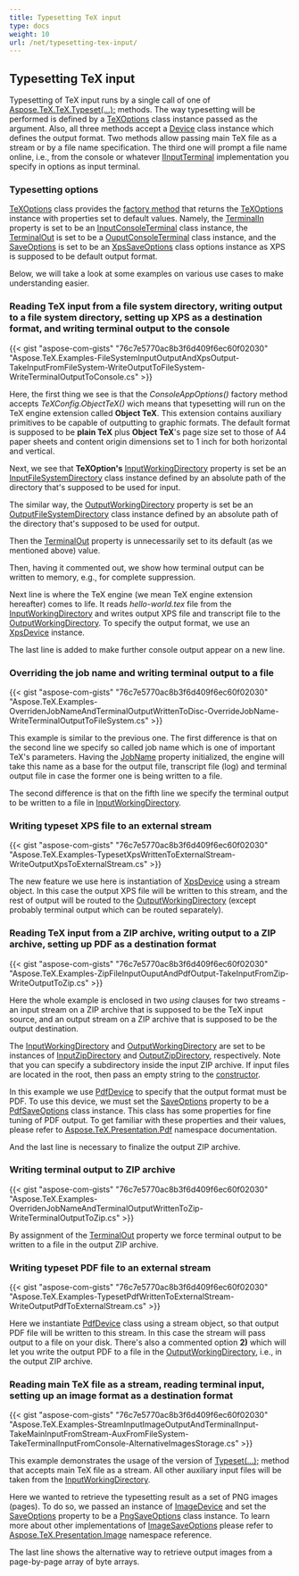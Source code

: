 ```yaml
---
title: Typesetting TeX input
type: docs
weight: 10
url: /net/typesetting-tex-input/
---
```

## **Typesetting TeX input**
Typesetting of TeX input runs by a single call of one of [Aspose.TeX.TeX.Typeset(...);](https://apireference.aspose.com/tex/net/aspose.tex/tex) methods. The way typesetting will be performed is defined by a [TeXOptions](https://apireference.aspose.com/tex/net/aspose.tex/texoptions) class instance passed as the argument. Also, all three methods accept a [Device](https://apireference.aspose.com/tex/net/aspose.tex.presentation/device) class instance which defines the output format. Two methods allow passing main TeX file as a stream or by a file name specification. The third one will prompt a file name online, i.e., from the console or whatever [IInputTerminal](https://apireference.aspose.com/tex/net/aspose.tex.io/iinputterminal) implementation you specify in options as input terminal.

### **Typesetting options**
[TeXOptions](https://apireference.aspose.com/tex/net/aspose.tex/texoptions) class provides the [factory method](https://apireference.aspose.com/tex/net/aspose.tex/texoptions/methods/consoleappoptions) that returns the [TeXOptions](https://apireference.aspose.com/tex/net/aspose.tex/texoptions) instance with properties set to default values. Namely, the [TerminalIn](https://apireference.aspose.com/tex/net/aspose.tex/texoptions/properties/terminalin) property is set to be an [InputConsoleTerminal](https://apireference.aspose.com/tex/net/aspose.tex.io/inputconsoleterminal) class instance, the [TerminalOut](https://apireference.aspose.com/tex/net/aspose.tex/texoptions/properties/terminalout) is set to be a [OuputConsoleTerminal](https://apireference.aspose.com/tex/net/aspose.tex.io/outputconsoleterminal) class instance, and the [SaveOptions](https://apireference.aspose.com/tex/net/aspose.tex/texoptions/properties/saveoptions) is set to be an [XpsSaveOptions](https://apireference.aspose.com/tex/net/aspose.tex.presentation.xps/xpssaveoptions) class options instance as XPS is supposed to be default output format.

Below, we will take a look at some examples on various use cases to make understanding easier.

### **Reading TeX input from a file system directory, writing output to a file system directory, setting up XPS as a destination format, and writing terminal output to the console**

{{< gist "aspose-com-gists" "76c7e5770ac8b3f6d409f6ec60f02030" "Aspose.TeX.Examples-FileSystemInputOutputAndXpsOutput-TakeInputFromFileSystem-WriteOutputToFileSystem-WriteTerminalOutputToConsole.cs" >}}

Here, the first thing we see is that the *ConsoleAppOptions()* factory method accepts *TeXConfig.ObjectTeX()* wich means that typesetting will run on the TeX engine extension called **Object TeX**. This extension contains auxiliary primitives to be capable of outputting to graphic formats. The default format is supposed to be **plain TeX** plus **Object TeX**'s page size set to those of A4 paper sheets and content origin dimensions set to 1 inch for both horizontal and vertical.

Next, we see that **TeXOption's** [InputWorkingDirectory](https://apireference.aspose.com/tex/net/aspose.tex/texoptions/properties/inputworkingdirectory) property is set be an [InputFileSystemDirectory](https://apireference.aspose.com/tex/net/aspose.tex.io/inputfilesystemdirectory) class instance defined by an absolute path of the directory that's supposed to be used for input.

The similar way, the [OutputWorkingDirectory](https://apireference.aspose.com/tex/net/aspose.tex/texoptions/properties/outputworkingdirectory) property is set be an [OutputFileSystemDirectory](https://apireference.aspose.com/tex/net/aspose.tex.io/outputfilesystemdirectory) class instance defined by an absolute path of the directory that's supposed to be used for output.

Then the [TerminalOut](https://apireference.aspose.com/tex/net/aspose.tex/texoptions/properties/terminalout) property is unnecessarily set to its default (as we mentioned above) value.

Then, having it commented out, we show how terminal output can be written to memory, e.g., for complete suppression.

Next line is where the TeX engine (we mean TeX engine extension hereafter) comes to life. It reads *hello-world.tex* file from the [InputWorkingDirectory](https://apireference.aspose.com/tex/net/aspose.tex/texoptions/properties/inputworkingdirectory) and writes output XPS file and transcript file to the [OutputWorkingDirectory](https://apireference.aspose.com/tex/net/aspose.tex/texoptions/properties/outputworkingdirectory). To specify the output format, we use an [XpsDevice](https://apireference.aspose.com/tex/net/aspose.tex.presentation.xps/xpsdevice) instance.

The last line is added to make further console output appear on a new line.

### **Overriding the job name and writing terminal output to a file**

{{< gist "aspose-com-gists" "76c7e5770ac8b3f6d409f6ec60f02030" "Aspose.TeX.Examples-OverridenJobNameAndTerminalOutputWrittenToDisc-OverrideJobName-WriteTerminalOutputToFileSystem.cs" >}}

This example is similar to the previous one. The first difference is that on the second line we specify so called job name which is one of important TeX's parameters. Having the [JobName](https://apireference.aspose.com/tex/net/aspose.tex/texoptions/properties/jobname) property initialized, the engine will take this name as a base for the output file, transcript file (log) and terminal output file in case the former one is being written to a file.

The second difference is that on the fifth line we specify the terminal output to be written to a file in [InputWorkingDirectory](https://apireference.aspose.com/tex/net/aspose.tex/texoptions/properties/inputworkingdirectory).

### **Writing typeset XPS file to an external stream**

{{< gist "aspose-com-gists" "76c7e5770ac8b3f6d409f6ec60f02030" "Aspose.TeX.Examples-TypesetXpsWrittenToExternalStream-WriteOutputXpsToExternalStream.cs" >}}

The new feature we use here is instantiation of [XpsDevice](https://apireference.aspose.com/tex/net/aspose.tex.presentation.xps/xpsdevice) using a stream object. In this case the output XPS file will be written to this stream, and the rest of output will be routed to the [OutputWorkingDirectory](https://apireference.aspose.com/tex/net/aspose.tex/texoptions/properties/outputworkingdirectory) (except probably terminal output which can be routed separately).

### **Reading TeX input from a ZIP archive, writing output to a ZIP archive, setting up PDF as a destination format**

{{< gist "aspose-com-gists" "76c7e5770ac8b3f6d409f6ec60f02030" "Aspose.TeX.Examples-ZipFileInputOuputAndPdfOutput-TakeInputFromZip-WriteOutputToZip.cs" >}}

Here the whole example is enclosed in two *using* clauses for two streams - an input stream on a ZIP archive that is supposed to be the TeX input source, and an output stream on a ZIP archive that is supposed to be the output destination.

The [InputWorkingDirectory](https://apireference.aspose.com/tex/net/aspose.tex/texoptions/properties/inputworkingdirectory) and [OutputWorkingDirectory](https://apireference.aspose.com/tex/net/aspose.tex/texoptions/properties/outputworkingdirectory) are set to be instances of [InputZipDirectory](https://apireference.aspose.com/tex/net/aspose.tex.io/inputzipdirectory) and [OutputZipDirectory](https://apireference.aspose.com/tex/net/aspose.tex.io/outputzipdirectory), respectively. Note that you can specify a subdirectory inside the input ZIP archive. If input files are located in the root, then pass an empty string to the [constructor](https://apireference.aspose.com/tex/net/aspose.tex.io/inputzipdirectory/constructors/main).

In this example we use [PdfDevice](https://apireference.aspose.com/tex/net/aspose.tex.presentation.pdf/pdfdevice) to specify that the output format must be PDF. To use this device, we must set the [SaveOptions](https://apireference.aspose.com/tex/net/aspose.tex/texoptions/properties/saveoptions) property to be a [PdfSaveOptions](https://apireference.aspose.com/tex/net/aspose.tex.presentation.pdf/pdfsaveoptions) class instance. This class has some properties for fine tuning of PDF output. To get familiar with these properties and their values, please refer to [Aspose.TeX.Presentation.Pdf](https://apireference.aspose.com/tex/net/aspose.tex.presentation.pdf) namespace documentation.

And the last line is necessary to finalize the output ZIP archive.

### **Writing terminal output to ZIP archive**

{{< gist "aspose-com-gists" "76c7e5770ac8b3f6d409f6ec60f02030" "Aspose.TeX.Examples-OverridenJobNameAndTerminalOutputWrittenToZip-WriteTerminalOutputToZip.cs" >}}

By assignment of the [TerminalOut](https://apireference.aspose.com/tex/net/aspose.tex/texoptions/properties/terminalout) property we force terminal output to be written to a file in the output ZIP archive.

### **Writing typeset PDF file to an external stream**

{{< gist "aspose-com-gists" "76c7e5770ac8b3f6d409f6ec60f02030" "Aspose.TeX.Examples-TypesetPdfWrittenToExternalStream-WriteOutputPdfToExternalStream.cs" >}}

Here we instantiate [PdfDevice](https://apireference.aspose.com/tex/net/aspose.tex.presentation.pdf/pdfdevice) class using a stream object, so that output PDF file will be written to this stream. In this case the stream will pass output to a file on your disk. There's also a commented option **2)** which will let you write the output PDF to a file in the [OutputWorkingDirectory](https://apireference.aspose.com/tex/net/aspose.tex/texoptions/properties/outputworkingdirectory), i.e., in the output ZIP archive.

### **Reading main TeX file as a stream, reading terminal input, setting up an image format as a destination format**

{{< gist "aspose-com-gists" "76c7e5770ac8b3f6d409f6ec60f02030" "Aspose.TeX.Examples-StreamInputImageOutputAndTerminalInput-TakeMainInputFromStream-AuxFromFileSystem-TakeTerminalInputFromConsole-AlternativeImagesStorage.cs" >}}

This example demonstrates the usage of the version of [Typeset(...);](https://apireference.aspose.com/tex/net/aspose.tex.tex/typeset/methods/1) method that accepts main TeX file as a stream. All other auxiliary input files will be taken from the
[InputWorkingDirectory](https://apireference.aspose.com/tex/net/aspose.tex/texoptions/properties/inputworkingdirectory).

Here we wanted to retrieve the typesetting result as a set of PNG images (pages). To do so, we passed an instance of [ImageDevice](https://apireference.aspose.com/tex/net/aspose.tex.presentation.image/imagedevice) and set the [SaveOptions](https://apireference.aspose.com/tex/net/aspose.tex/texoptions/properties/saveoptions) property to be a [PngSaveOptions](https://apireference.aspose.com/tex/net/aspose.tex.presentation.image/pngsaveoptions) class instance. To learn more about other implementations of [ImageSaveOptions](https://apireference.aspose.com/tex/net/aspose.tex.presentation.image/imagesaveoptions) please refer to [Aspose.TeX.Presentation.Image](https://apireference.aspose.com/tex/net/aspose.tex.presentation.image) namespace reference.

The last line shows the alternative way to retrieve output images from a page-by-page array of byte arrays.


